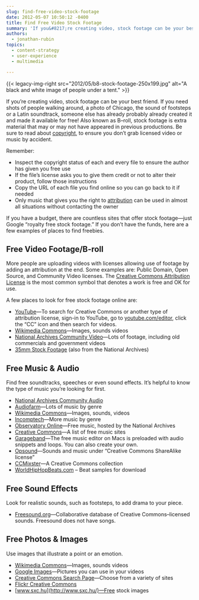 ```yaml
---
slug: find-free-video-stock-footage
date: 2012-05-07 10:50:12 -0400
title: Find Free Video Stock Footage
summary: 'If you&#8217;re creating video, stock footage can be your best friend. If you need shots of people walking around, a photo of Chicago, the sound of footsteps or a Latin soundtrack, someone else has already probably already created it and made it available for free!  Also known as B&ndash;roll, stock footage is extra material that may'
authors:
  - jonathan-rubin
topics:
  - content-strategy
  - user-experience
  - multimedia

---
```


{{< legacy-img-right src="2012/05/b8-stock-footage-250x199.jpg" alt="A black and white image of people under a tent." >}}

If you&#8217;re creating video, stock footage can be your best friend. If you need shots of people walking around, a photo of Chicago, the sound of footsteps or a Latin soundtrack, someone else has already probably already created it and made it available for free!  Also known as B–roll, stock footage is extra material that may or may not have appeared in previous productions. Be sure to read about [copyright](https://digital.gov/2013/05/04/video-copyright/ "Video copyright: How to avoid getting sued"), to ensure you don&#8217;t grab licensed video or music by accident.

Remember:

  * Inspect the copyright status of each and every file to ensure the author has given you free use
  * If the file’s license asks you to give them credit or not to alter their product, follow those instructions
  * Copy the URL of each file you find online so you can go back to it if needed
  * Only music that gives you the right to [attribution](http://creativecommons.org/licenses/by/2.5/) can be used in almost all situations without contacting the owner

If you have a budget, there are countless sites that offer stock footage—just Google “royalty free stock footage.” If you don’t have the funds, here are a few examples of places to find freebies.

## <a name="Free Video"></a>Free Video Footage/B-roll

More people are uploading videos with licenses allowing use of footage by adding an attribution at the end. Some examples are: Public Domain, Open Source, and Community Video licenses. The [Creative Commons Attribution License](http://creativecommons.org/licenses/by/2.5/) is the most common symbol that denotes a work is free and OK for use.

A few places to look for free stock footage online are:

  * [YouTube](http://www.youtube.com/)—To search for Creative Commons or another type of attribution license, sign-in to YouTube, go to [youtube.com/editor](http://www.youtube.com/editor), click the “CC” icon and then search for videos.
  * [Wikimedia Commons](http://commons.wikimedia.org/wiki/Main_Page)—Images, sounds videos
  * [National Archives Community Video](http://archive.org/details/opensource_movies)—Lots of footage, including old commercials and government videos
  * [35mm Stock Footage](http://archive.org/details/35mmstockfootage) (also from the National Archives)

## <a name="Free Music"></a>Free Music & Audio

Find free soundtracks, speeches or even sound effects. It&#8217;s helpful to know the type of music you&#8217;re looking for first.

  * [National Archives Community Audio](http://archive.org/details/opensource_audio)
  * [Audiofarm](http://audiofarm.org/explore/genres)—Lots of music by genre
  * [Wikimedia Commons](http://commons.wikimedia.org/wiki/Main_Page)—Images, sounds, videos
  * [Incomptech](http://incompetech.com/m/c/royalty-free/collections.html)—More music by genre
  * [Observatory Online](http://archive.org/details/observatory_online)—Free music, hosted by the National Archives
  * [Creative Commons](https://creativecommons.org/legalmusicforvideos)—A list of free music sites
  * [Garageband](http://www.apple.com/ilife/garageband/)—The free music editor on Macs is preloaded with audio snippets and loops. You can also create your own.
  * [Opsound](http://www.opsound.org/)—Sounds and music under &#8220;Creative Commons ShareAlike license&#8221;
  * [CCMixster](http://ccmixter.org/view/media/samples/browse)—A Creative Commons collection
  * [WorldHipHopBeats.com](http://www.worldhiphopbeats.com/free_hip_hop_beats.html) &#8211; Beat samples for download

## <a name="Free Sound"></a>Free Sound Effects

Look for realistic sounds, such as footsteps, to add drama to your piece.

  * [Freesound.org](http://www.freesound.org/)—Collaborative database of Creative Commons–licensed sounds. Freesound does not have songs.

## <a name="Free Photos"></a>Free Photos & Images

Use images that illustrate a point or an emotion.

  * [Wikimedia Commons](http://commons.wikimedia.org/wiki/Main_Page)—Images, sounds videos
  * [Google Images](https://www.google.com/search?as_q=+search&orq=&tbs=sur:fm&biw=1280&bih=922&sei=YhoPT7rXHsrf0QGigqWoAw&tbm=isch)—Pictures you can use in your videos
  * [Creative Commons Search Page](http://search.creativecommons.org/)—Choose from a variety of sites
  * [Flickr Creative Commons](http://www.flickr.com/creativecommons/)
  * [www.sxc.hu](http://www.sxc.hu/)—Free stock images

##
